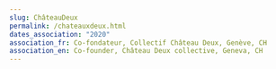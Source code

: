```yaml
---
slug: ChâteauDeux
permalink: /chateauxdeux.html
dates_association: "2020"
association_fr: Co-fondateur, Collectif Château Deux, Genève, CH
association_en: Co-founder, Château Deux collective, Geneva, CH
---
```

